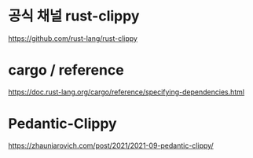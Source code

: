 # 공식 채널 rust-clippy

https://github.com/rust-lang/rust-clippy

# cargo / reference

https://doc.rust-lang.org/cargo/reference/specifying-dependencies.html

# Pedantic-Clippy

https://zhauniarovich.com/post/2021/2021-09-pedantic-clippy/

<br>
